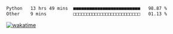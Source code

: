 
 <!--START_SECTION:waka-->

```txt
Python   13 hrs 49 mins  ■■■■■■■■■■■■■■■■■■■■■■■■■   98.87 %
Other    9 mins          □□□□□□□□□□□□□□□□□□□□□□□□□   01.13 %
```

<!--END_SECTION:waka-->

[![wakatime](https://wakatime.com/badge/user/8f47ca76-7ab1-43a1-9479-d511fbd1982b.svg)](https://wakatime.com/@8f47ca76-7ab1-43a1-9479-d511fbd1982b)
